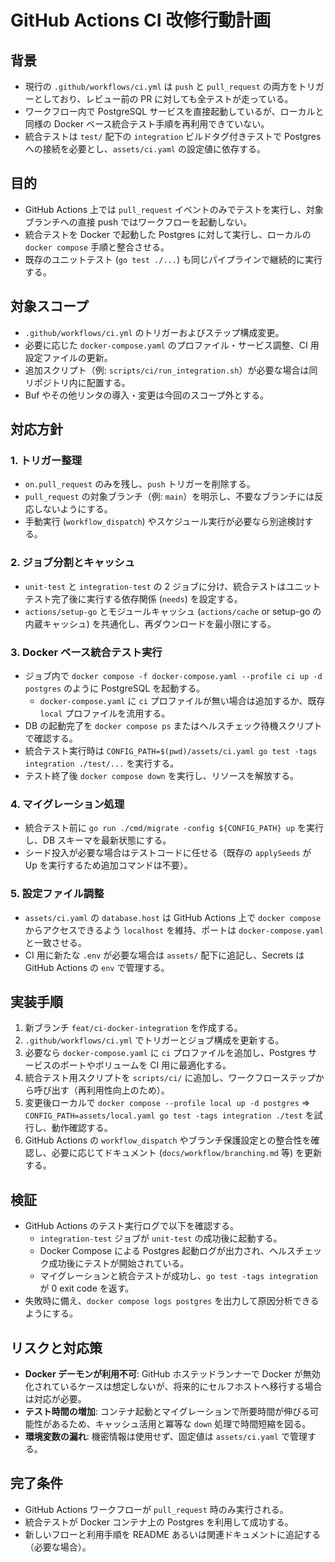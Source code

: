 # GitHub Actions CI 改修行動計画

## 背景
- 現行の `.github/workflows/ci.yml` は `push` と `pull_request` の両方をトリガーとしており、レビュー前の PR に対しても全テストが走っている。
- ワークフロー内で PostgreSQL サービスを直接起動しているが、ローカルと同様の Docker ベース統合テスト手順を再利用できていない。
- 統合テストは `test/` 配下の `integration` ビルドタグ付きテストで Postgres への接続を必要とし、`assets/ci.yaml` の設定値に依存する。

## 目的
- GitHub Actions 上では `pull_request` イベントのみでテストを実行し、対象ブランチへの直接 push ではワークフローを起動しない。
- 統合テストを Docker で起動した Postgres に対して実行し、ローカルの `docker compose` 手順と整合させる。
- 既存のユニットテスト (`go test ./...`) も同じパイプラインで継続的に実行する。

## 対象スコープ
- `.github/workflows/ci.yml` のトリガーおよびステップ構成変更。
- 必要に応じた `docker-compose.yaml` のプロファイル・サービス調整、CI 用設定ファイルの更新。
- 追加スクリプト（例: `scripts/ci/run_integration.sh`）が必要な場合は同リポジトリ内に配置する。
- Buf やその他リンタの導入・変更は今回のスコープ外とする。

## 対応方針
### 1. トリガー整理
- `on.pull_request` のみを残し、`push` トリガーを削除する。
- `pull_request` の対象ブランチ（例: `main`）を明示し、不要なブランチには反応しないようにする。
- 手動実行 (`workflow_dispatch`) やスケジュール実行が必要なら別途検討する。

### 2. ジョブ分割とキャッシュ
- `unit-test` と `integration-test` の 2 ジョブに分け、統合テストはユニットテスト完了後に実行する依存関係 (`needs`) を設定する。
- `actions/setup-go` とモジュールキャッシュ (`actions/cache` or setup-go の内蔵キャッシュ) を共通化し、再ダウンロードを最小限にする。

### 3. Docker ベース統合テスト実行
- ジョブ内で `docker compose -f docker-compose.yaml --profile ci up -d postgres` のように PostgreSQL を起動する。
  - `docker-compose.yaml` に `ci` プロファイルが無い場合は追加するか、既存 `local` プロファイルを流用する。
- DB の起動完了を `docker compose ps` またはヘルスチェック待機スクリプトで確認する。
- 統合テスト実行時は `CONFIG_PATH=$(pwd)/assets/ci.yaml go test -tags integration ./test/...` を実行する。
- テスト終了後 `docker compose down` を実行し、リソースを解放する。

### 4. マイグレーション処理
- 統合テスト前に `go run ./cmd/migrate -config ${CONFIG_PATH} up` を実行し、DB スキーマを最新状態にする。
- シード投入が必要な場合はテストコードに任せる（既存の `applySeeds` が Up を実行するため追加コマンドは不要）。

### 5. 設定ファイル調整
- `assets/ci.yaml` の `database.host` は GitHub Actions 上で `docker compose` からアクセスできるよう `localhost` を維持、ポートは `docker-compose.yaml` と一致させる。
- CI 用に新たな `.env` が必要な場合は `assets/` 配下に追記し、Secrets は GitHub Actions の `env` で管理する。

## 実装手順
1. 新ブランチ `feat/ci-docker-integration` を作成する。
2. `.github/workflows/ci.yml` でトリガーとジョブ構成を更新する。
3. 必要なら `docker-compose.yaml` に `ci` プロファイルを追加し、Postgres サービスのポートやボリュームを CI 用に最適化する。
4. 統合テスト用スクリプトを `scripts/ci/` に追加し、ワークフローステップから呼び出す（再利用性向上のため）。
5. 変更後ローカルで `docker compose --profile local up -d postgres` ⇒ `CONFIG_PATH=assets/local.yaml go test -tags integration ./test` を試行し、動作確認する。
6. GitHub Actions の `workflow_dispatch` やブランチ保護設定との整合性を確認し、必要に応じてドキュメント (`docs/workflow/branching.md` 等) を更新する。

## 検証
- GitHub Actions のテスト実行ログで以下を確認する。
  - `integration-test` ジョブが `unit-test` の成功後に起動する。
  - Docker Compose による Postgres 起動ログが出力され、ヘルスチェック成功後にテストが開始されている。
  - マイグレーションと統合テストが成功し、`go test -tags integration` が 0 exit code を返す。
- 失敗時に備え、`docker compose logs postgres` を出力して原因分析できるようにする。

## リスクと対応策
- **Docker デーモンが利用不可**: GitHub ホステッドランナーで Docker が無効化されているケースは想定しないが、将来的にセルフホストへ移行する場合は対応が必要。
- **テスト時間の増加**: コンテナ起動とマイグレーションで所要時間が伸びる可能性があるため、キャッシュ活用と冪等な `down` 処理で時間短縮を図る。
- **環境変数の漏れ**: 機密情報は使用せず、固定値は `assets/ci.yaml` で管理する。

## 完了条件
- GitHub Actions ワークフローが `pull_request` 時のみ実行される。
- 統合テストが Docker コンテナ上の Postgres を利用して成功する。
- 新しいフローと利用手順を README あるいは関連ドキュメントに追記する（必要な場合）。
